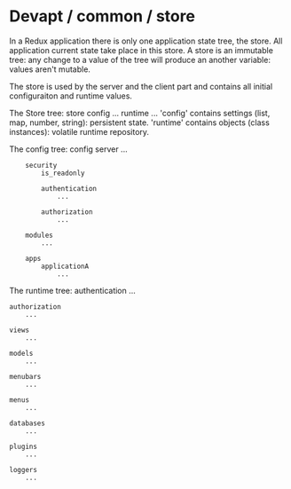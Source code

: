 Devapt / common / store
=======================


In a Redux application there is only one application state tree, the store.
All application current state take place in this store.
A store is an immutable tree: any change to a value of the tree will produce an another variable: values aren't mutable.

The store is used by the server and the client part and contains all initial configuraiton and runtime values.


The Store tree:
	store
		config
			...
		runtime
			...
'config' contains settings (list, map, number, string): persistent state.
'runtime' contains objects (class instances): volatile runtime repository.



The config tree:
	config
		server
			...
			
		security
			is_readonly
			
			authentication
				...
		
			authorization
				...
		
		modules
			...
		
		apps
			applicationA
				...


The runtime tree:
	authentication
		...
	
	authorization
		...
	
	views
		...
	
	models
		...
	
	menubars
		...
	
	menus
		...
	
	databases
		...
	
	plugins
		...
	
	loggers
		...
	
